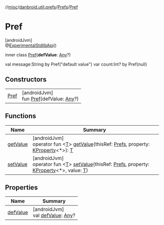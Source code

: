 //[misc](../../../../index.md)/[danbroid.util.prefs](../../index.md)/[Prefs](../index.md)/[Pref](index.md)

# Pref

[androidJvm]\
@[ExperimentalStdlibApi](https://kotlinlang.org/api/latest/jvm/stdlib/kotlin/-experimental-stdlib-api/index.html)()

inner class [Pref](index.md)(**defValue**: [Any](https://kotlinlang.org/api/latest/jvm/stdlib/kotlin/-any/index.html)?)

val message:String by Pref("default value") var count:Int? by Pref(null)

## Constructors

| | |
|---|---|
| [Pref](-pref.md) | [androidJvm]<br>fun [Pref](-pref.md)(defValue: [Any](https://kotlinlang.org/api/latest/jvm/stdlib/kotlin/-any/index.html)?) |

## Functions

| Name | Summary |
|---|---|
| [getValue](get-value.md) | [androidJvm]<br>operator fun <[T](get-value.md)> [getValue](get-value.md)(thisRef: [Prefs](../index.md), property: [KProperty](https://kotlinlang.org/api/latest/jvm/stdlib/kotlin.reflect/-k-property/index.html)<*>): [T](get-value.md) |
| [setValue](set-value.md) | [androidJvm]<br>operator fun <[T](set-value.md)> [setValue](set-value.md)(thisRef: [Prefs](../index.md), property: [KProperty](https://kotlinlang.org/api/latest/jvm/stdlib/kotlin.reflect/-k-property/index.html)<*>, value: [T](set-value.md)) |

## Properties

| Name | Summary |
|---|---|
| [defValue](def-value.md) | [androidJvm]<br>val [defValue](def-value.md): [Any](https://kotlinlang.org/api/latest/jvm/stdlib/kotlin/-any/index.html)? |
